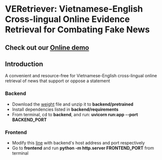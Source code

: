 # VERetriever: Vietnamese-English Cross-lingual Online Evidence Retrieval for Combating Fake News

## Check out our [Online demo](http://veretriever.phapi.io:5500/)

## Introduction

A convenient and resource-free for Vietnamese-English cross-lingual online retrieval of news that support or oppose a statement

### Backend

* Download the [weight](https://drive.google.com/file/d/1wMmfn7tovu6kGfJ3RlDiH1fP40KCTrEM/view?usp=share_link) file and unzip it to <b>backend/pretrained</b>
* Install dependencies listed in <b>backend/requirements</b>
* From terminal, cd to <b>backend</b>, and run: <b>uvicorn run:app --port BACKEND_PORT</b>

### Frontend
* Modify this [line]() with backend's host address and port respectively
* Go to <b>frontend</b> and run <b>python -m http.server FRONTEND_PORT</b> from terminal


